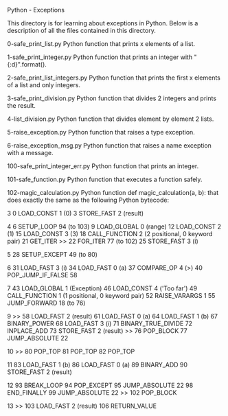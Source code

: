 Python - Exceptions

This directory is for learning about exceptions in Python. Below is a description of all the files contained in this directory.

0-safe_print_list.py
Python function that prints x elements of a list.

1-safe_print_integer.py
Python function that prints an integer with "{:d}".format().

2-safe_print_list_integers.py
Python function that prints the first x elements of a list and only integers.

3-safe_print_division.py
Python function that divides 2 integers and prints the result.

4-list_division.py
Python function that divides element by element 2 lists.

5-raise_exception.py
Python function that raises a type exception.

6-raise_exception_msg.py
Python function that raises a name exception with a message.

100-safe_print_integer_err.py
Python function that prints an integer.

101-safe_function.py
Python function that executes a function safely.

102-magic_calculation.py
Python function def magic_calculation(a, b): that does exactly the same as the following Python bytecode:

3 0 LOAD_CONST 1 (0) 3 STORE_FAST 2 (result)

4 6 SETUP_LOOP 94 (to 103) 9 LOAD_GLOBAL 0 (range) 12 LOAD_CONST 2 (1) 15 LOAD_CONST 3 (3) 18 CALL_FUNCTION 2 (2 positional, 0 keyword pair) 21 GET_ITER >> 22 FOR_ITER 77 (to 102) 25 STORE_FAST 3 (i)

5 28 SETUP_EXCEPT 49 (to 80)

6 31 LOAD_FAST 3 (i) 34 LOAD_FAST 0 (a) 37 COMPARE_OP 4 (>) 40 POP_JUMP_IF_FALSE 58

7 43 LOAD_GLOBAL 1 (Exception) 46 LOAD_CONST 4 ('Too far') 49 CALL_FUNCTION 1 (1 positional, 0 keyword pair) 52 RAISE_VARARGS 1 55 JUMP_FORWARD 18 (to 76)

9 >> 58 LOAD_FAST 2 (result) 61 LOAD_FAST 0 (a) 64 LOAD_FAST 1 (b) 67 BINARY_POWER 68 LOAD_FAST 3 (i) 71 BINARY_TRUE_DIVIDE 72 INPLACE_ADD 73 STORE_FAST 2 (result) >> 76 POP_BLOCK 77 JUMP_ABSOLUTE 22

10 >> 80 POP_TOP 81 POP_TOP 82 POP_TOP

11 83 LOAD_FAST 1 (b) 86 LOAD_FAST 0 (a) 89 BINARY_ADD 90 STORE_FAST 2 (result)

12 93 BREAK_LOOP 94 POP_EXCEPT 95 JUMP_ABSOLUTE 22 98 END_FINALLY 99 JUMP_ABSOLUTE 22 >> 102 POP_BLOCK

13 >> 103 LOAD_FAST 2 (result) 106 RETURN_VALUE
